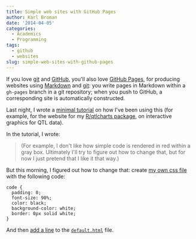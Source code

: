 ```yaml
---
title: Simple web sites with GitHub Pages
author: Karl Broman
date: '2014-04-05'
categories:
  - Academics
  - Programming
tags:
  - github
  - websites
slug: simple-web-sites-with-github-pages
---
```


If you love [git](https://git-scm.com) and [GitHub](https://github.com), you'll also love [GitHub Pages](https://pages.github.com), for producing websites using [Markdown](https://daringfireball.net/projects/markdown/) and [git](https://git-scm.com): you write pages in Markdown within a `gh-pages` branch in a git repository; when you push to GitHub, a corresponding site is automatically constructed.

<!-- more -->

Last night, I wrote a [minimal tutorial](https://kbroman.org/simple_site) on how I've been using this (for example, for the website for my [R/qtlcharts package](https://kbroman.org/qtlcharts), on interactive graphics for QTL data).

In the tutorial, I wrote:

<blockquote>(For example, I don't like how simple code is rendered in red within a gray box. Ultimately I'll try to figure out how to change that, but for now I just pretend that I like it that way.)</blockquote>

But this morning, I figured out how to change that: create [my own css file](https://github.com/kbroman/simple_site/blob/gh-pages/assets/themes/twitter/css/kbroman.css) with the following code:

````
code {
  padding: 0;
  font-size: 90%;
  color: black;
  background-color: white;
  border: 0px solid white;
}
````

And then [add a line](https://github.com/kbroman/simple_site/blob/gh-pages/_includes/themes/twitter/default.html#L20) to the [`default.html`](https://github.com/kbroman/simple_site/blob/gh-pages/_includes/themes/twitter/default.html) file.
